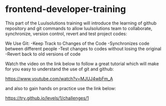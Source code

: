 # frontend-developer-training

This part of the Luulsolutions training will introduce the learning of github repository and git commands to allow luulsolutions team to collaborate, synchronize, version control, revert and test project codes:

We Use Git:
-Keep Track to Changes of the Code
-Synchronizes code between different people
-Test changes to codes without losing the original
-Revert back to old versions of code

Watch the video on the link below to follow a great tutorial which will make for you easy to understand the use of git and github:

https://www.youtube.com/watch?v=MJUJ4wbFm_A


and also to gain hands on practice use the link below:

https://try.github.io/levels/1/challenges/1
